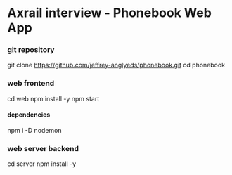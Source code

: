 # Axrail interview - Phonebook Web App

### git repository
git clone https://github.com/jeffrey-anglyeds/phonebook.git
cd phonebook

### web frontend
cd web
npm install -y
npm start

#### dependencies
npm i -D nodemon

### web server backend
cd server
npm install -y